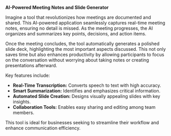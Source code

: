 **AI-Powered Meeting Notes and Slide Generator**

Imagine a tool that revolutionizes how meetings are documented and shared. This AI-powered application seamlessly captures real-time meeting notes, ensuring no detail is missed. As the meeting progresses, the AI organizes and summarizes key points, decisions, and action items.

Once the meeting concludes, the tool automatically generates a polished slide deck, highlighting the most important aspects discussed. This not only saves time but also enhances productivity by allowing participants to focus on the conversation without worrying about taking notes or creating presentations afterward.

Key features include:

- **Real-Time Transcription:** Converts speech to text with high accuracy.
- **Smart Summarization:** Identifies and emphasizes critical information.
- **Automated Slide Creation:** Designs visually appealing slides with key insights.
- **Collaboration Tools:** Enables easy sharing and editing among team members.

This tool is ideal for businesses seeking to streamline their workflow and enhance communication efficiency.